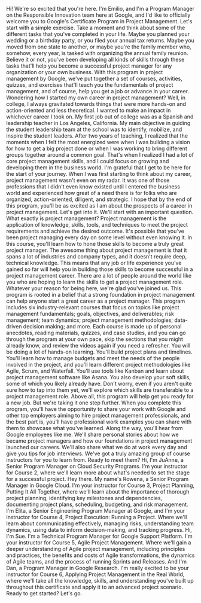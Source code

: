 Hi! We're so excited that you're here. I'm Emilio, and I'm a Program Manager on
the Responsible Innovation team here at Google, and I'd like to officially
welcome you to Google's Certificate Program in Project Management. Let's start
with a simple exercise. Take a moment and think about some of the different
tasks that you've completed in your life. Maybe you planned your wedding or a
birthday party, or you filed your annual tax returns. Maybe you moved from one
state to another, or maybe you're the family member who, somehow, every year, is
tasked with organizing the annual family reunion. Believe it or not, you've been
developing all kinds of skills through these tasks that'll help you become a
successful project manager for any organization or your own business. With this
program in project management by Google, we've put together a set of courses,
activities, quizzes, and exercises that'll teach you the fundamentals of project
management, and of course, help you get a job or advance in your career.
Wondering how I started my own career in project management?  Well, in college,
I always gravitated towards things that were more hands-on and action-oriented
and less theoretical. I wanted to make an impact in whichever career I took on.
My first job out of college was as a Spanish and leadership teacher in Los
Angeles, California. My main objective in guiding the student leadership team at
the school was to identify, mobilize, and inspire the student leaders. After two
years of teaching, I realized that the moments when I felt the most energized
were when I was building a vision for how to get a big project done or when I
was working to bring different groups together around a common goal. That's when
I realized I had a lot of core project management skills, and I could focus on
growing and developing them in the business world. I'm grateful that I get to be
here for the start of your journey. When I was first starting to think about my
career, project management wasn't even on my radar. It was one of those
professions that I didn't even know existed until I entered the business world
and experienced how great of a need there is for folks who are organized,
action-oriented, diligent, and strategic. I hope that by the end of this
program, you'll be as excited as I am about the prospects of a career in project
management. Let's get into it. We'll start with an important question. What
exactly is project management? Project management is the application of
knowledge, skills, tools, and techniques to meet the project requirements and
achieve the desired outcome. It's possible that you've been project managing
every day on some level without even knowing it. In this course, you'll learn
how to hone those skills to become a truly great project manager. The awesome
thing about project management is that it spans a lot of industries and company
types, and it doesn't require deep, technical knowledge. This means that any job
or life experience you've gained so far will help you in building those skills
to become successful in a project management career. There are a lot of people
around the world like you who are hoping to learn the skills to get a project
management role. Whatever your reason for being here, we're glad you've joined
us. This program is rooted in a belief that a strong foundation in project
management can help anyone start a great career as a project manager. This
program includes six industry-relevant courses that focus on topics like project
management fundamentals; goals, objectives, and deliverables; risk management;
team dynamics; project management methodologies; data-driven decision making;
and more. Each course is made up of personal anecdotes, reading materials,
quizzes, and case studies, and you can go through the program at your own pace,
skip the sections that you might already know, and review the videos again if
you need a refresher. You will be doing a lot of hands-on learning. You'll build
project plans and timelines. You'll learn how to manage budgets and meet the
needs of the people involved in the project, and you'll learn different project
methodologies like Agile, Scrum, and Waterfall. You'll use tools like Kanban and
learn about project management software like Asana. You also develop your soft
skills, some of which you likely already have. Don't worry, even if you aren't
quite sure how to tap into them yet, we'll explore which skills are transferable
to a project management role. Above all, this program will help get you ready
for a new job. But we're taking it one step further. When you complete this
program, you'll have the opportunity to share your work with Google and other
top employers aiming to hire project management professionals, and the best part
is, you'll have professional work examples you can share with them to showcase
what you've learned. Along the way, you'll hear from Google employees like me.
We'll share personal stories about how we became project managers and how our
foundations in project management launched our careers. We'll also share what we
do at work every day and give you tips for job interviews. We've got a truly
amazing group of course instructors for you to learn from. Ready to meet them?
Hi, I'm JuAnne, a Senior Program Manager on Cloud Security Programs. I'm your
instructor for Course 2, where we'll learn more about what's needed to set the
stage for a successful project. Hey there. My name's Rowena, a Senior Program
Manager in Google Cloud. I'm your instructor for Course 3, Project Planning,
Putting It All Together, where we'll learn about the importance of thorough
project planning, identifying key milestones and dependencies, documenting
project plans, scheduling, budgeting, and risk management. I'm Elita, a Senior
Engineering Program Manager at Google, and I'm your instructor for Course 4,
Project Execution: Running a Project.  Where we'll learn about communicating
effectively, managing risks, understanding team dynamics, using data to inform
decision-making, and tracking progress. Hi, I'm Sue. I'm a Technical Program
Manager for Google Support Platform. I'm your instructor for Course 5, Agile
Project Management.  Where we'll gain a deeper understanding of Agile project
management, including principles and practices, the benefits and costs of Agile
transformations, the dynamics of Agile teams, and the process of running Sprints
and Releases. And I'm Dan, a Program Manager in Google Research. I'm really
excited to be your instructor for Course 6, Applying Project Management in the
Real World, where we'll take all the knowledge, skills, and understanding you've
built up throughout this certificate and apply it to an advanced project
scenario. Ready to get started? Let's go.